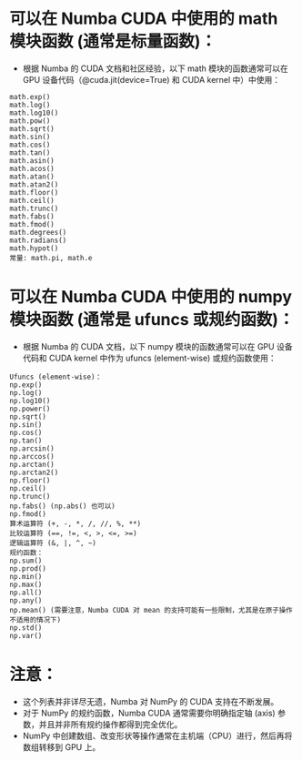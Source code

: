 # 可以在 Numba CUDA 中使用的 math 模块函数 (通常是标量函数)：
  * 根据 Numba 的 CUDA 文档和社区经验，以下 math 模块的函数通常可以在 GPU 设备代码（@cuda.jit(device=True) 和 CUDA kernel 中）中使用：
```
math.exp()
math.log()
math.log10()
math.pow()
math.sqrt()
math.sin()
math.cos()
math.tan()
math.asin()
math.acos()
math.atan()
math.atan2()
math.floor()
math.ceil()
math.trunc()
math.fabs()
math.fmod()
math.degrees()
math.radians()
math.hypot()
常量: math.pi, math.e
```
# 可以在 Numba CUDA 中使用的 numpy 模块函数 (通常是 ufuncs 或规约函数)：
  * 根据 Numba 的 CUDA 文档，以下 numpy 模块的函数通常可以在 GPU 设备代码和 CUDA kernel 中作为 ufuncs (element-wise) 或规约函数使用：
```
Ufuncs (element-wise)：
np.exp()
np.log()
np.log10()
np.power()
np.sqrt()
np.sin()
np.cos()
np.tan()
np.arcsin()
np.arccos()
np.arctan()
np.arctan2()
np.floor()
np.ceil()
np.trunc()
np.fabs() (np.abs() 也可以)
np.fmod()
算术运算符 (+, -, *, /, //, %, **)
比较运算符 (==, !=, <, >, <=, >=)
逻辑运算符 (&, |, ^, ~)
规约函数：
np.sum()
np.prod()
np.min()
np.max()
np.all()
np.any()
np.mean() (需要注意，Numba CUDA 对 mean 的支持可能有一些限制，尤其是在原子操作不适用的情况下)
np.std()
np.var()
```
# 注意：
  * 这个列表并非详尽无遗，Numba 对 NumPy 的 CUDA 支持在不断发展。
  * 对于 NumPy 的规约函数，Numba CUDA 通常需要你明确指定轴 (axis) 参数，并且并非所有规约操作都得到完全优化。
  * NumPy 中创建数组、改变形状等操作通常在主机端（CPU）进行，然后再将数组转移到 GPU 上。

